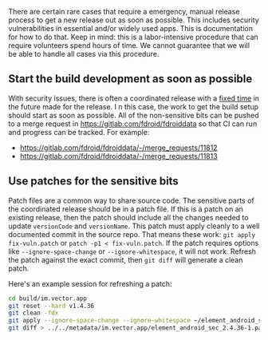 
There are certain rare cases that require a emergency, manual release process to get a new release out as soon as  possible.  This includes security vulnerabilities in essential and/or widely used apps.  This is documentation for how to do that.  Keep in mind: this is a labor-intensive procedure that can require volunteers spend hours of time.  We cannot guarantee that we will be able to handle all cases via this procedure.

## Start the build development as soon as possible

With security issues, there is often a coordinated release with a [fixed time](https://matrix.org/blog/2022/09/23/pre-disclosure-upcoming-critical-security-release-of-matrix-sd-ks-and-clients/) in the future made for the release.  I n this case, the work to get the build setup should start as soon as possible.  All of the non-sensitive bits can be pushed to a merge request in https://gitlab.com/fdroid/fdroiddata so that CI can run and progress can be tracked.  For example:

* https://gitlab.com/fdroid/fdroiddata/-/merge_requests/11812
* https://gitlab.com/fdroid/fdroiddata/-/merge_requests/11813

## Use patches for the sensitive bits

Patch files are a common way to share source code.  The sensitive parts of the coordinated release should be in a patch file.  If this is a patch on an existing release, then the patch should include all the changes needed to update `versionCode` and `versionName`.   This patch must apply cleanly to a well documented commit in the source repo.  That means these work: `git apply fix-vuln.patch` or `patch -p1 < fix-vuln.patch`.  If the patch requires options like `--ignore-space-change` or `--ignore-whitespace`, it will not work.  Refresh the patch against the exact commit, then `git diff` will generate a clean patch.

Here's an example session for refreshing a patch:

```bash
cd build/im.vector.app
git reset --hard v1.4.36
git clean -fdx
git apply --ignore-space-change --ignore-whitespace ~/element_android_sec_1.4.37.patch
git diff > ../../metadata/im.vector.app/element_android_sec_2.4.36-1.patch
```
